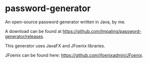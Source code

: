 # password-generator
An open-source password generator written in Java, by me.

A download can be found at https://github.com/Impaling/password-generator/releases.

This generator uses JavaFX and JFoenix libraries.

JFoenix can be found here: https://github.com/jfoenixadmin/JFoenix.
